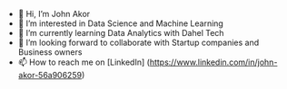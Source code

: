 - 👋 Hi, I’m John Akor
- 👀 I’m interested in Data Science and Machine Learning 
- 🌱 I’m currently learning Data Analytics with Dahel Tech
- 💞️ I’m looking forward to collaborate with Startup companies and Business owners 
- 📫 How to reach me on [LinkedIn] (https://www.linkedin.com/in/john-akor-56a906259)
